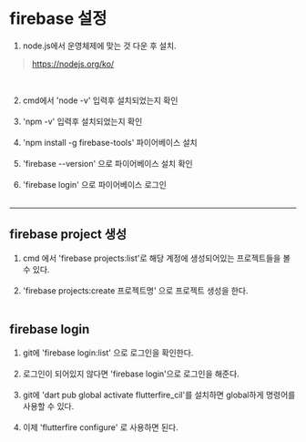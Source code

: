 # firebase 설정

1. node.js에서 운영체제에 맞는 것 다운 후 설치. <br>
> https://nodejs.org/ko/
<br>

2. cmd에서 'node -v' 입력후 설치되었는지 확인 <br><br>
3. 'npm -v' 입력후 설치되었는지 확인 <br><br>
4. 'npm install -g firebase-tools' 파이어베이스 설치 <br><br>
5. 'firebase --version' 으로 파이어베이스 설치 확인 <br><br>
6. 'firebase login' 으로 파이어베이스 로그인 <br><br>

<hr>

## firebase project 생성
1. cmd 에서 'firebase projects:list'로 해당 계정에 생성되어있는 프로젝트들을 볼 수 있다. <br><br>
2. 'firebase projects:create 프로젝트명' 으로 프로젝트 생성을 한다. <br><br>

## firebase login
1. git에 'firebase login:list' 으로 로그인을 확인한다. <br><br>
2. 로그인이 되어있지 않다면 'firebase login'으로 로그인을 해준다. <br><br>
3. git에 'dart pub global activate flutterfire_cil'를 설치하면 global하게 명령어를 사용할 수 있다. <br><br>
4. 이제 'flutterfire configure' 로 사용하면 된다.